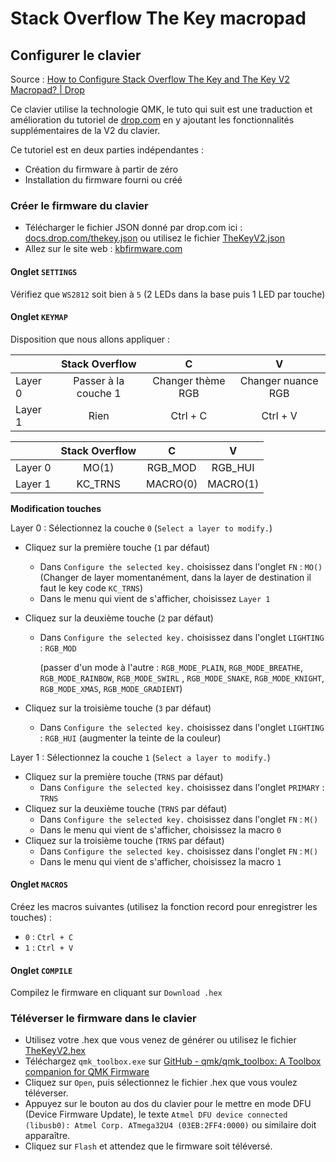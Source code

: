 # Stack Overflow The Key macropad

## Configurer le clavier

Source : [How to Configure Stack Overflow The Key and The Key V2 Macropad? | Drop](https://drop.com/talk/93641/how-to-configure-stack-overflow-the-key-macropad)

Ce clavier utilise la technologie QMK, le tuto qui suit est une traduction et amélioration du tutoriel
de [drop.com](https://drop.com/) en y ajoutant les fonctionnalités supplémentaires de la V2 du clavier.

Ce tutoriel est en deux parties indépendantes :

- Création du firmware à partir de zéro
- Installation du firmware fourni ou créé

### Créer le firmware du clavier

- Télécharger le fichier JSON donné par drop.com ici : [docs.drop.com/thekey.json](https://docs.drop.com/thekey.json) ou
  utilisez le fichier [TheKeyV2.json](TheKeyV2.json)
- Allez sur le site web : [kbfirmware.com](https://kbfirmware.com/)

#### Onglet `SETTINGS`

Vérifiez que `WS2812` soit bien à `5` (2 LEDs dans la base puis 1 LED par touche)

#### Onglet `KEYMAP`

Disposition que nous allons appliquer :

|         |    Stack Overflow    |         C         |         V          |
|---------|:--------------------:|:-----------------:|:------------------:|
| Layer 0 | Passer à la couche 1 | Changer thème RGB | Changer nuance RGB |
| Layer 1 |         Rien         |     Ctrl + C      |      Ctrl + V      |

|         | Stack Overflow |    C     |    V     |
|---------|:--------------:|:--------:|:--------:|
| Layer 0 |     MO(1)      | RGB_MOD  | RGB_HUI  | 
| Layer 1 |    KC_TRNS     | MACRO(0) | MACRO(1) |

**Modification touches**

Layer 0 :
Sélectionnez la couche `0` (`Select a layer to modify.`)

- Cliquez sur la première touche (`1` par défaut)
    - Dans `Configure the selected key.` choisissez dans l'onglet `FN` : `MO()` (Changer de layer momentanément, dans la
      layer de destination il faut le key code `KC_TRNS`)
    - Dans le menu qui vient de s'afficher, choisissez `Layer 1`
- Cliquez sur la deuxième touche (`2` par défaut)
    - Dans `Configure the selected key.` choisissez dans l'onglet `LIGHTING` : `RGB_MOD`

      (passer d'un mode à l'autre : `RGB_MODE_PLAIN`, `RGB_MODE_BREATHE`, `RGB_MODE_RAINBOW`, `RGB_MODE_SWIRL`
      , `RGB_MODE_SNAKE`, `RGB_MODE_KNIGHT`, `RGB_MODE_XMAS`, `RGB_MODE_GRADIENT`)

- Cliquez sur la troisième touche (`3` par défaut)
    - Dans `Configure the selected key.` choisissez dans l'onglet `LIGHTING` : `RGB_HUI` (augmenter la teinte de la
      couleur)

Layer 1 :
Sélectionnez la couche `1` (`Select a layer to modify.`)

- Cliquez sur la première touche (`TRNS` par défaut)
    - Dans `Configure the selected key.` choisissez dans l'onglet `PRIMARY` : `TRNS`
- Cliquez sur la deuxième touche (`TRNS` par défaut)
    - Dans `Configure the selected key.` choisissez dans l'onglet `FN` : `M()`
    - Dans le menu qui vient de s'afficher, choisissez la macro `0`
- Cliquez sur la troisième touche (`TRNS` par défaut)
    - Dans `Configure the selected key.` choisissez dans l'onglet `FN` : `M()`
    - Dans le menu qui vient de s'afficher, choisissez la macro `1`

#### Onglet `MACROS`

Créez les macros suivantes (utilisez la fonction record pour enregistrer les touches) :

- `0` : `Ctrl + C`
- `1` : `Ctrl + V`

#### Onglet `COMPILE`

Compilez le firmware en cliquant sur `Download .hex`

### Téléverser le firmware dans le clavier

- Utilisez votre .hex que vous venez de générer ou utilisez le fichier [TheKeyV2.hex](TheKeyV2.hex)
- Téléchargez `qmk_toolbox.exe`
  sur [GitHub - qmk/qmk_toolbox: A Toolbox companion for QMK Firmware](https://github.com/qmk/qmk_toolbox/releases/latest)
- Cliquez sur `Open`, puis sélectionnez le fichier .hex que vous voulez téléverser.
- Appuyez sur le bouton au dos du clavier pour le mettre en mode DFU (Device Firmware Update), le
  texte `Atmel DFU device connected (libusb0): Atmel Corp. ATmega32U4 (03EB:2FF4:0000)` ou similaire doit apparaître.
- Cliquez sur `Flash` et attendez que le firmware soit téléversé.
